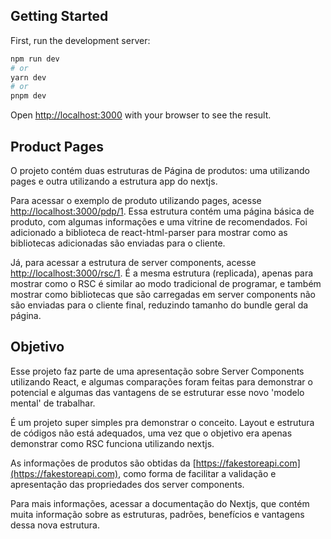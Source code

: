 ## Getting Started

First, run the development server:

```bash
npm run dev
# or
yarn dev
# or
pnpm dev
```

Open [http://localhost:3000](http://localhost:3000) with your browser to see the result.


## Product Pages

O projeto contém duas estruturas de Página de produtos: uma utilizando pages e outra utilizando a estrutura app do nextjs.

Para acessar o exemplo de produto utilizando pages, acesse [http://localhost:3000/pdp/1](http://localhost:3000/pdp/1).
Essa estrutura contém uma página básica de produto, com algumas informações e uma vitrine de recomendados. Foi adicionado a biblioteca de react-html-parser para mostrar como as bibliotecas adicionadas são enviadas para o cliente.

Já, para acessar a estrutura de server components, acesse [http://localhost:3000/rsc/1](http://localhost:3000/rsc/1). É a mesma estrutura (replicada), apenas para mostrar como o RSC é similar ao modo tradicional de programar, e também mostrar como bibliotecas que são carregadas em server components não são enviadas para o cliente final, reduzindo tamanho do bundle geral da página.

## Objetivo

Esse projeto faz parte de uma apresentação sobre Server Components utilizando React, e algumas comparações foram feitas para demonstrar o potencial e algumas das vantagens de se estruturar esse novo 'modelo mental' de trabalhar.

É um projeto super simples pra demonstrar o conceito. Layout e estrutura de códigos não está adequados, uma vez que o objetivo era apenas demonstrar como RSC funciona utilizando nextjs.

As informações de produtos são obtidas da [https://fakestoreapi.com](https://fakestoreapi.com), como forma de facilitar a validação e apresentação das propriedades dos server components.

Para mais informações, acessar a documentação do Nextjs, que contém muita informação sobre as estruturas, padrões, benefícios e vantagens dessa nova estrutura.
